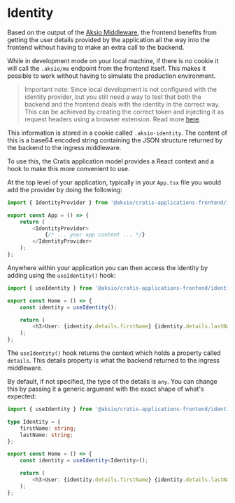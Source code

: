 # Identity

Based on the output of the [Aksio Middleware](https://github.com/aksio-insurtech/IngressMiddleware), the frontend benefits from
getting the user details provided by the application all the way into the frontend without having to make an extra call to the
backend.

While in development mode on your local machine, if there is no cookie it will call the `.aksio/me` endpoint from the frontend
itself. This makes it possible to work without having to simulate the production environment.

> Important note: Since local development is not configured with the identity provider, but you still need a way to test that both the backend and the frontend
> deals with the identity in the correct way. This can be achieved by creating the correct token and injecting it as request headers using
> a browser extension. Read more [here](../generating-principal.md).

This information is stored in a cookie called `.aksio-identity`. The content of this is a base64 encoded string containing the
JSON structure returned by the backend to the ingress middleware.

To use this, the Cratis application model provides a React context and a hook to make this more convenient to use.

At the top level of your application, typically in your `App.tsx` file you would add the provider by doing the following:

```typescript
import { IdentityProvider } from '@aksio/cratis-applications-frontend/identity';

export const App = () => {
    return (
        <IdentityProvider>
            {/* ... your app content ... */}
        </IdentityProvider>
    );
};
```

Anywhere within your application you can then access the identity by adding using the `useIdentity()` hook:

```typescript
import { useIdentity } from '@aksio/cratis-applications-frontend/identity';

export const Home = () => {
    const identity = useIdentity();

    return (
        <h3>User: {identity.details.firstName} {identity.details.lastName}</h3>
    );
};
```

The `useIdentity()` hook returns the context which holds a property called `details`. This details property is what the backend
returned to the ingress middleware.

By default, if not specified, the type of the details is `any`. You can change this by passing it a generic argument with
the exact shape of what's expected:

```typescript
import { useIdentity } from '@aksio/cratis-applications-frontend/identity';

type Identity = {
    firstName: string;
    lastName: string;
};

export const Home = () => {
    const identity = useIdentity<Identity>();

    return (
        <h3>User: {identity.details.firstName} {identity.details.lastName}</h3>
    );
};
```

